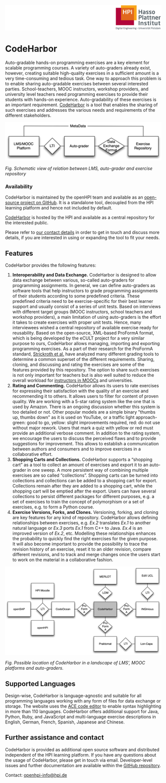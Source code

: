 ![HPI Logo](../../img/HPI_Logo.png)

# CodeHarbor

Auto-gradable hands-on programming exercises are a key element for scalable programming courses. A variety of auto-graders already exist, however, creating suitable high-quality exercises in a sufficient amount is a very time-consuming and tedious task. One way to approach this problem is to enable sharing auto-gradable exercises between several interested parties. School-teachers, MOOC instructors, workshop providers, and university level teachers need programming exercises to provide their students with hands-on experience. Auto-gradability of these exercises is an important requirement. [CodeHarbor](https://codeharbor.openhpi.de) is a tool that enables the sharing of such exercises and addresses the various needs and requirements of the different stakeholders.



![Schematic view of relation between LMS, auto-grader and exercise repository](../img/externaltools/codeharbor/bigPicture.png)

*Fig. Schematic view of relation between LMS, auto-grader and exercise repository*



### Availability

CodeHarbor is maintained by the openHPI team and available as an [open-source project on GitHub](https://github.com/openHPI/codeharbor). It is a standalone tool, decoupled from the HPI learning platform and hence not included by default. 

[CodeHarbor](https://codeharbor.openhpi.de) is hosted by the HPI and available as a central repository for the interested public.

Please refer to [our contact details](#further-assistance-and-contact) in order to get in touch and discuss more details, if you are interested in using or expanding the tool to fit your needs.

## Features

CodeHarbor provides the following features: 

1. **Interoperability and Data Exchange.** CodeHarbor is designed to allow data exchange between various, so-called auto-graders for programming assignments. In general, we can define auto-graders as software tools that help instructors to grade programming assignments of their students according to some predefined criteria. These predefined criteria need to be exercise-specific for their best learner support and usually consist of a series of unit tests. Based on interviews with different target groups (MOOC instructors, school teachers and workshop providers), a main limitation of using auto-graders is the effort it takes to create exercises with proper unit tests. Hence, many interviewees wished a central repository of available exercise ready for reusability. Based on the open-source, XML-based ProFormA format, which is being developed by the eCULT project for a very similar purpose to ours, CodeHarbor allows managing, importing and exporting programming exercises. As a part of their research for the ProFormA standard, [Strickroth et al.](http://nbn-resolving.de/urn:nbn:de:0009-5-41389) have analyzed many different grading tools to determine a common superset of the different requirements.  Sharing, cloning, and discussing and rating the exercises are some of the features provided by this repository. The option to share such exercises is not only important for teachers but is also well suited to reduce the overall workload for [instructors in MOOCs](https://ieeexplore.ieee.org/document/7851824) and universities.
2. **Rating and Commenting.** CodeHarbor allows its users to rate exercises for expressing their satisfaction with the quality of an exercise and recommending it to others. It allows users to filter for content of proven quality. We are working with a 5-star rating system like the one that is used by Amazon. There is an ongoing discussion whether this system is too detailed or not. Other popular models are a simple binary "thumbs up, thumbs down" as it is used on YouTube, or a traffic light approach- green: good to go, yellow: slight improvements required, red: do not use without major rework. Users that mark a quiz with yellow or red must provide an additional verbose comment. In addition to the rating system, we encourage the users to discuss the perceived flaws and to provide suggestions for improvement. This allows to establish a communication between authors and consumers and to improve exercises in a collaborative effort.
3. **Shopping Carts and Collections.** CodeHarbor supports a “shopping cart” as a tool to collect an amount of exercises and export it to an auto-grader in one sweep. A more persistent way of combining multiple exercises are so called “collections”. Shopping carts can be turned into collections and collections can be added to a shopping cart for export. Collections remain after they are added to a shopping cart, while the shopping cart will be emptied after the export. Users can have several collections to persist different packages for different purposes, e.g. a set of exercises to train the concept of polymorphism or a set of exercises, e.g. to form a Python course.
4. **Exercise Versions, Forks, and Clones.** Versioning, forking, and cloning are key features for any kind of repository. CodeHarbor allows defining relationships between exercises, e.g. _Ex.2_ translates _Ex.1_ to another natural language or _Ex.3_ ports _Ex.1_ from C++ to Java. _Ex.4_ is an improved version of _Ex.2_, etc. Modelling these relationships enhances the probability to quickly find the right exercises for the given purpose.
   It will also become important to provide the possibility to trace the revision history of an exercise, reset it to an older revision, compare different revisions, and to track and merge changes once the users start to work on the material in a collaborative fashion.
   


![Possible location of CodeHarbor in a landscape of LMS’, MOOC platforms and auto-graders.](../img/externaltools/codeharbor/landscape.png)

*Fig. Possible location of CodeHarbor in a landscape of LMS’, MOOC platforms and auto-graders.*


## Supported Languages

Design-wise, CodeHarbor is language-agnostic and suitable for all programming languages working with any form of files for data exchange or storage. The website uses the [ACE code editor](https://ace.c9.io) to enable syntax highlighting in more than 110 languages. CodeHarbor offers additional support for Java, Python, Ruby, and JavaScript and multi-language exercise descriptions in English, German, French, Spanish, Japanese and Chinese.

## Further assistance and contact

CodeHarbor is provided as additional open source software and distributed independent of the HPI learning platform. If you have any questions about the usage of CodeHarbor, please get in touch via email. Developer-level issues and further documentation are available within the [GitHub repository](https://github.com/openHPI/codeharbor).

Contact: openhpi-info@hpi.de
